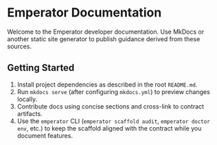 # Emperator Documentation

Welcome to the Emperator developer documentation. Use MkDocs or another static site generator to publish guidance derived from these sources.

## Getting Started

1. Install project dependencies as described in the root `README.md`.
2. Run `mkdocs serve` (after configuring `mkdocs.yml`) to preview changes locally.
3. Contribute docs using concise sections and cross-link to contract artifacts.
4. Use the `emperator` CLI (`emperator scaffold audit`, `emperator doctor env`, etc.) to keep the scaffold aligned with the contract while you document features.
